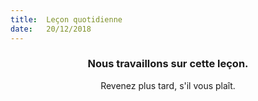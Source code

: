 ```yaml
---
title:  Leçon quotidienne
date:   20/12/2018
---
```


### <center>Nous travaillons sur cette leçon.</center>
<center>Revenez plus tard, s'il vous plaît.</center>